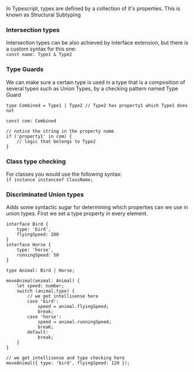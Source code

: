 In Typescript, types are defined by a collection of it's properties. This is known as Structural 
Subtyping

### Intersection types
Intersection types can be also achieved by interface extension, but there is a custom syntax for this one:  
`const name: Type1 & Type2`

### Type Guards
We can make sure a certain type is used in a type that is a composition of several types such as
Union Types, by a checking pattern named Type Guard
```
type Combined = Type1 | Type2 // Type2 has property1 which Type1 does not

const com: Combined

// notice the string in the property name
if ('property1' in com) {
    // logic that belongs to Type2
}
```

### Class type checking
For classes you would use the following syntax:  
`ìf instance instanceof ClassName;`

### Discriminated Union types
Adds some syntactic sugar for determining which properties can we use
in union types. First we set a type property in every element.
```
interface Bird {
    type: 'bird',
    flyingSpeed: 200
}
interface Horse {
    type: 'horse',
    runningSpeed: 50
}

type Animal: Bird | Horse;

moveAnimal(animal: Animal) {
    let speed: number;
    switch (animal.type) {
        // we get intellisense here
        case 'bird':
            speed = animal.flyingSpeed;
            break;
        case 'horse':
            speed = animal.runningSpeed;
            breaK;
        default:
            break;
    }
}

// we get intellisense and type checking here
moveAnimal({ type: 'bird', flyingSpeed: 120 });
```

